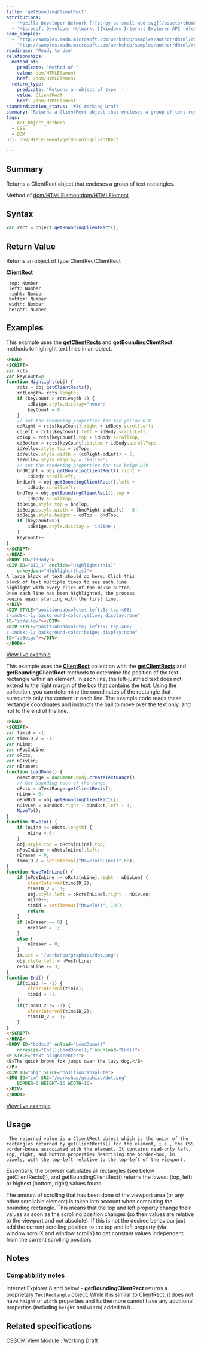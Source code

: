 ```yaml
---
title: 'getBoundingClientRect'
attributions:
  - 'Mozilla Developer Network [![cc-by-sa-small-wpd.svg](/assets/thumb/8/8c/cc-by-sa-small-wpd.svg/120px-cc-by-sa-small-wpd.svg.png)](http://creativecommons.org/licenses/by-sa/3.0/us/): [Article](https://developer.mozilla.org/en-US/docs/DOM/element.getBoundingClientRect)'
  - 'Microsoft Developer Network: [[Windows Internet Explorer API reference](http://msdn.microsoft.com/en-us/library/ie/hh828809%28v=vs.85%29.aspx) Article]'
code_samples:
  - 'http://samples.msdn.microsoft.com/workshop/samples/author/dhtml/refs/rectselection.htm'
  - 'http://samples.msdn.microsoft.com/workshop/samples/author/dhtml/refs/rectdemo.htm'
readiness: 'Ready to Use'
relationships:
  method_of:
    predicate: 'Method of '
    value: dom/HTMLElement
    href: /dom/HTMLElement
  return_type:
    predicate: 'Returns an object of type  '
    value: ClientRect
    href: /dom/HTMLElement
standardization_status: 'W3C Working Draft'
summary: 'Returns a ClientRect object that encloses a group of text rectangles. '
tags:
  - API_Object_Methods
  - CSS
  - DOM
uri: dom/HTMLElement/getBoundingClientRect

---
```

## Summary

Returns a ClientRect object that encloses a group of text rectangles.

Method of [dom/HTMLElement](/dom/HTMLElement)[dom/HTMLElement](/dom/HTMLElement)

## Syntax

``` js
var rect = object.getBoundingClientRect();
```

## Return Value

Returns an object of type ClientRectClientRect

**[ClientRect](/css/cssom/ClientRect)**

     top: Number
     left: Number
     right: Number
     bottom: Number
     width: Number
     height: Number

## Examples

This example uses the [**getClientRects**](/dom/HTMLElement/getClientRects) and **getBoundingClientRect** methods to highlight text lines in an object.

``` html
<HEAD>
<SCRIPT>
var rcts;
var keyCount=0;
function Highlight(obj) {
    rcts = obj.getClientRects();
    rctLength= rcts.length;
    if (keyCount > rctLength-1) {
        idBeige.style.display="none";
        keyCount = 0
    }
    // set the rendering properties for the yellow DIV
    cdRight = rcts[keyCount].right + idBody.scrollLeft;
    cdLeft = rcts[keyCount].left + idBody.scrollLeft;
    cdTop = rcts[keyCount].top + idBody.scrollTop;
    cdBottom = rcts[keyCount].bottom + idBody.scrollTop;
    idYellow.style.top = cdTop;
    idYellow.style.width = (cdRight-cdLeft) - 5;
    idYellow.style.display = 'inline';
    // set the rendering properties for the beige DIV
    bndRight = obj.getBoundingClientRect().right +
        idBody.scrollLeft;
    bndLeft = obj.getBoundingClientRect().left +
        idBody.scrollLeft;
    bndTop = obj.getBoundingClientRect().top +
        idBody.scrollTop;
    idBeige.style.top = bndTop;
    idBeige.style.width = (bndRight-bndLeft) - 5;
    idBeige.style.height = cdTop - bndTop;
    if (keyCount>0){
        idBeige.style.display = 'inline';
    }
    keyCount++;
}
</SCRIPT>
</HEAD>
<BODY ID="idBody">
<DIV ID="oID_1" onclick="Highlight(this)"
    onkeydown="Highlight(this)">
A large block of text should go here. Click this
block of text multiple times to see each line
highlight with every click of the mouse button.
Once each line has been highlighted, the process
begins again starting with the first line.
</DIV>
<DIV STYLE="position:absolute; left:5; top:400;
z-index:-1; background-color:yellow; display:none"
ID="idYellow"></DIV>
<DIV STYLE="position:absolute; left:5; top:400;
z-index:-1; background-color:beige; display:none"
ID="idBeige"></DIV>
</BODY>
```

[View live example](http://samples.msdn.microsoft.com/workshop/samples/author/dhtml/refs/rectselection.htm)

This example uses the [**ClientRect**](/css/cssom/ClientRect) collection with the [**getClientRects**](/dom/HTMLElement/getClientRects) and **getBoundingClientRect** methods to determine the position of the text rectangle within an element. In each line, the left-justified text does not extend to the right margin of the box that contains the text. Using the collection, you can determine the coordinates of the rectangle that surrounds only the content in each line. The example code reads these rectangle coordinates and instructs the ball to move over the text only, and not to the end of the line.

``` html
<HEAD>
<SCRIPT>
var timid = -1;
var timoID_2 = -1;
var nLine;
var nPosInLine;
var oRcts;
var nDivLen;
var nEraser;
function LoadDone() {
    oTextRange = document.body.createTextRange();
    // Get bounding rect of the range
    oRcts = oTextRange.getClientRects();
    nLine = 0;
    oBndRct = obj.getBoundingClientRect();
    nDivLen = oBndRct.right - oBndRct.left + 1;
    MoveTo();
}
function MoveTo() {
    if (nLine >= oRcts.length) {
        nLine = 0;
    }
    obj.style.top = oRcts[nLine].top;
    nPosInLine = oRcts[nLine].left;
    nEraser = 0;
    timoID_2 = setInterval("MoveToInLine()",60);
}
function MoveToInLine() {
    if (nPosInLine >= oRcts[nLine].right - nDivLen) {
        clearInterval(timoID_2);
        timoID_2 = -1;
        obj.style.left = oRcts[nLine].right - nDivLen;
        nLine++;
        timid = setTimeout("MoveTo()", 100);
        return;
    }
    if (nEraser == 0) {
        nEraser = 1;
    }
    else {
        nEraser = 0;
    }
    im.src = "/workshop/graphics/dot.png";
    obj.style.left = nPosInLine;
    nPosInLine += 3;
}
function End() {
    if(timid != -1) {
        clearInterval(timid);
        timid = -1;
    }
    if(timoID_2 != -1) {
        clearInterval(timoID_2);
        timoID_2 = -1;
    }
}
</SCRIPT>
</HEAD>
<BODY ID="bodyid" onload="LoadDone()"
    onresize="End();LoadDone();" onunload="End()">
<P STYLE="text-align:center">
<B>The quick brown fox jumps over the lazy dog.</B>
</P>
<DIV ID="obj" STYLE="position:absolute">
<IMG ID="im" SRC="/workshop/graphics/dot.png"
    BORDER=0 HEIGHT=16 WIDTH=16>
</DIV>
</BODY>
```

[View live example](http://samples.msdn.microsoft.com/workshop/samples/author/dhtml/refs/rectdemo.htm)

## Usage

     The returned value is a ClientRect object which is the union of the rectangles returned by getClientRects() for the element, i.e., the CSS border-boxes associated with the element. It contains read-only left, top, right, and bottom properties describing the border-box, in pixels, with the top-left relative to the top-left of the viewport.

Essentially, the browser calculates all rectangles (see below getClientRects()), and getBoundingClientRect() returns the lowest (top, left) or highest (bottom, right) values found.

The amount of scrolling that has been done of the viewport area (or any other scrollable element) is taken into account when computing the bounding rectangle. This means that the top and left property change their values as soon as the scrolling position changes (so their values are relative to the viewport and not absolute). If this is not the desired behaviour just add the current scrolling position to the top and left property (via window.scrollX and window.scrollY) to get constant values independent from the current scrolling position.

## Notes

### Compatibility notes

Internet Explorer 8 and below - **getBoundingClientRect** returns a proprietary `TextRectangle` object. While it is similar to [ClientRect](/css/cssom/ClientRect), it does not have `height` or `width` properties and furthermore cannot have any additional properties (including `height` and `width`) added to it.

## Related specifications

[CSSOM View Module](http://www.w3.org/TR/cssom-view/#the-getclientrects-and-getboundingclientrect-methods)
:   Working Draft
